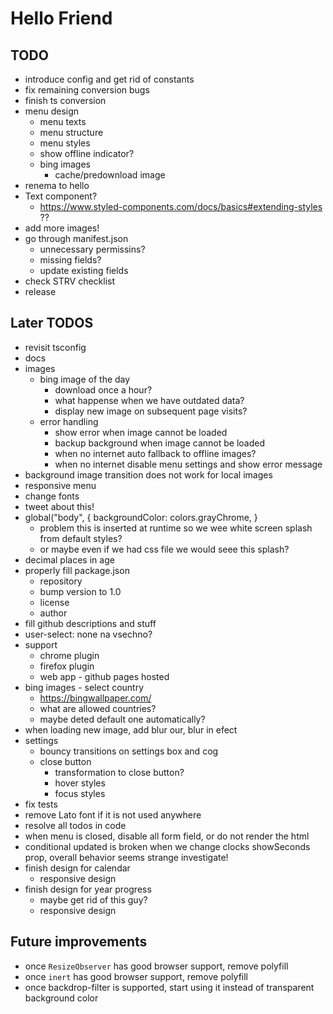 # Hello Friend

## TODO

- introduce config and get rid of constants
- fix remaining conversion bugs
- finish ts conversion
- menu design
  - menu texts
  - menu structure
  - menu styles
  - show offline indicator?
  - bing images
    - cache/predownload image
- renema to hello
- Text component?
  - https://www.styled-components.com/docs/basics#extending-styles ??
- add more images!
- go through manifest.json
  - unnecessary permissins?
  - missing fields?
  - update existing fields
- check STRV checklist
- release

## Later TODOS

- revisit tsconfig
- docs
- images
  - bing image of the day
    - download once a hour?
    - what happense when we have outdated data?
    - display new image on subsequent page visits?
  - error handling
    - show error when image cannot be loaded
    - backup background when image cannot be loaded
    - when no internet auto fallback to offline images?
    - when no internet disable menu settings and show error message
- background image transition does not work for local images
- responsive menu
- change fonts
- tweet about this!
- global("body", { backgroundColor: colors.grayChrome, }
  - problem this is inserted at runtime so we wee white screen splash from default styles?
  - or maybe even if we had css file we would seee this splash?
- decimal places in age
- properly fill package.json
  - repository
  - bump version to 1.0
  - license
  - author
- fill github descriptions and stuff
- user-select: none na vsechno?
- support
  - chrome plugin
  - firefox plugin
  - web app - github pages hosted
- bing images - select country
  - https://bingwallpaper.com/
  - what are allowed countries?
  - maybe deted default one automatically?
- when loading new image, add blur our, blur in efect
- settings
  - bouncy transitions on settings box and cog
  - close button
    - transformation to close button?
    - hover styles
    - focus styles
- fix tests
- remove Lato font if it is not used anywhere
- resolve all todos in code
- when menu is closed, disable all form field, or do not render the html
- conditional updated is broken when we change clocks showSeconds prop, overall behavior seems strange investigate!
- finish design for calendar
  - responsive design
- finish design for year progress
  - maybe get rid of this guy?
  - responsive design

## Future improvements

- once `ResizeObserver` has good browser support, remove polyfill
- once `inert` has good browser support, remove polyfill
- once backdrop-filter is supported, start using it instead of transparent background color
